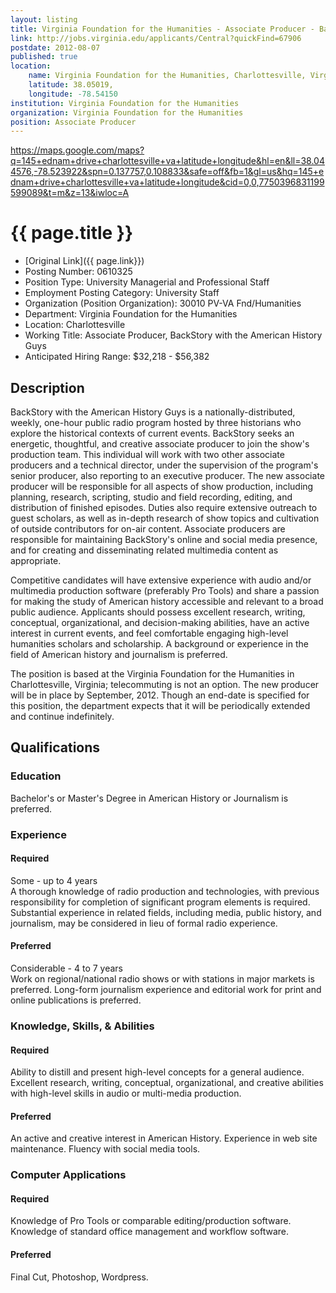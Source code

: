 ```yaml
---
layout: listing
title: Virginia Foundation for the Humanities - Associate Producer - BackStory with the American History Guys
link: http://jobs.virginia.edu/applicants/Central?quickFind=67906 
postdate: 2012-08-07
published: true
location:
	name: Virginia Foundation for the Humanities, Charlottesville, Virginia
	latitude: 38.05019,
	longitude: -78.54150
institution: Virginia Foundation for the Humanities
organization: Virginia Foundation for the Humanities
position: Associate Producer
--- 
```


https://maps.google.com/maps?q=145+ednam+drive+charlottesville+va+latitude+longitude&hl=en&ll=38.044576,-78.523922&spn=0.137757,0.108833&safe=off&fb=1&gl=us&hq=145+ednam+drive+charlottesville+va+latitude+longitude&cid=0,0,7750396831199599089&t=m&z=13&iwloc=A

# {{ page.title }}

* [Original Link]({{ page.link}})
* Posting Number:	 0610325  
* Position Type:	 University Managerial and Professional Staff  
* Employment Posting Category:	 University Staff  
* Organization (Position Organization):	 30010 PV-VA Fnd/Humanities  
* Department:	 Virginia Foundation for the Humanities  
* Location:	 Charlottesville  
* Working Title:	 Associate Producer, BackStory with the American History Guys  
* Anticipated Hiring Range:	 $32,218 - $56,382

## Description
BackStory with the American History Guys is a nationally-distributed, weekly, one-hour public radio program hosted by three historians who explore the historical contexts of current events. BackStory seeks an energetic, thoughtful, and creative associate producer to join the show's production team. This individual will work with two other associate producers and a technical director, under the supervision of the program's senior producer, also reporting to an executive producer. The new associate producer will be responsible for all aspects of show production, including planning, research, scripting, studio and field recording, editing, and distribution of finished episodes. Duties also require extensive outreach to guest scholars, as well as in-depth research of show topics and cultivation of outside contributors for on-air content. Associate producers are responsible for maintaining BackStory's online and social media presence, and for creating and disseminating related multimedia content as appropriate. 

Competitive candidates will have extensive experience with audio and/or multimedia production software (preferably Pro Tools) and share a passion for making the study of American history accessible and relevant to a broad public audience. Applicants should possess excellent research, writing, conceptual, organizational, and decision-making abilities, have an active interest in current events, and feel comfortable engaging high-level humanities scholars and scholarship. A background or experience in the field of American history and journalism is preferred. 

The position is based at the Virginia Foundation for the Humanities in Charlottesville, Virginia; telecommuting is not an option. The new producer will be in place by September, 2012. Though an end-date is specified for this position, the department expects that it will be periodically extended and continue indefinitely.

## Qualifications

### Education

Bachelor's or Master's Degree in American History or Journalism is preferred.  

### Experience 

#### Required
Some - up to 4 years  
A thorough knowledge of radio production and technologies, with previous responsibility for completion of significant program elements is required. Substantial experience in related fields, including media, public history, and journalism, may be considered in lieu of formal radio experience. 

#### Preferred
Considerable - 4 to 7 years  
Work on regional/national radio shows or with stations in major markets is preferred. Long-form journalism experience and editorial work for print and online publications is preferred.  

### Knowledge, Skills, & Abilities

#### Required
Ability to distill and present high-level concepts for a general audience. Excellent research, writing, conceptual, organizational, and creative abilities with high-level skills in audio or multi-media production.

#### Preferred
An active and creative interest in American History. Experience in web site maintenance. Fluency with social media tools.  

### Computer Applications

#### Required
Knowledge of Pro Tools or comparable editing/production software. Knowledge of standard office management and workflow software.  

#### Preferred
Final Cut, Photoshop, Wordpress.  

